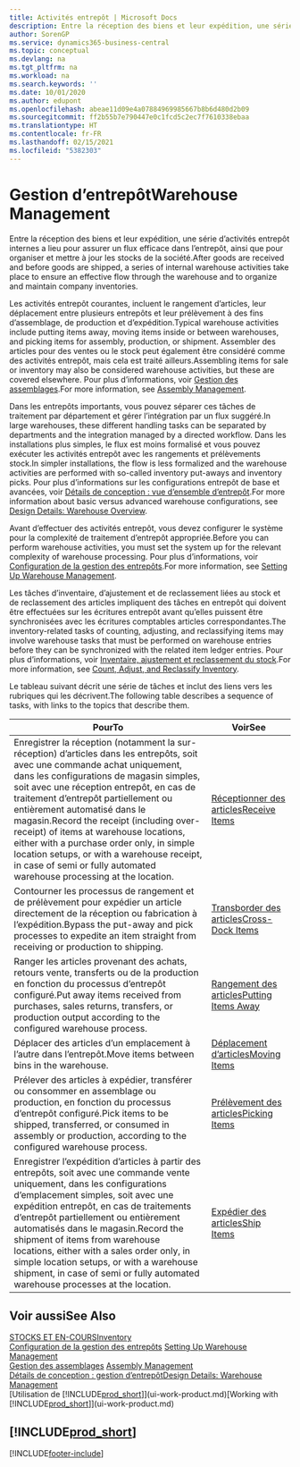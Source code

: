```yaml
---
title: Activités entrepôt | Microsoft Docs
description: Entre la réception des biens et leur expédition, une série d’activités entrepôt internes a lieu pour assurer un flux efficace dans l’entrepôt, ainsi que pour organiser et mettre à jour les stocks de la société.
author: SorenGP
ms.service: dynamics365-business-central
ms.topic: conceptual
ms.devlang: na
ms.tgt_pltfrm: na
ms.workload: na
ms.search.keywords: ''
ms.date: 10/01/2020
ms.author: edupont
ms.openlocfilehash: abeae11d09e4a07884969985667b8b6d480d2b09
ms.sourcegitcommit: ff2b55b7e790447e0c1fcd5c2ec7f7610338ebaa
ms.translationtype: HT
ms.contentlocale: fr-FR
ms.lasthandoff: 02/15/2021
ms.locfileid: "5382303"
---
```

# <a name="warehouse-management"></a><span data-ttu-id="d45cc-103">Gestion d’entrepôt</span><span class="sxs-lookup"><span data-stu-id="d45cc-103">Warehouse Management</span></span>
<span data-ttu-id="d45cc-104">Entre la réception des biens et leur expédition, une série d’activités entrepôt internes a lieu pour assurer un flux efficace dans l’entrepôt, ainsi que pour organiser et mettre à jour les stocks de la société.</span><span class="sxs-lookup"><span data-stu-id="d45cc-104">After goods are received and before goods are shipped, a series of internal warehouse activities take place to ensure an effective flow through the warehouse and to organize and maintain company inventories.</span></span>

<span data-ttu-id="d45cc-105">Les activités entrepôt courantes, incluent le rangement d’articles, leur déplacement entre plusieurs entrepôts et leur prélèvement à des fins d’assemblage, de production et d’expédition.</span><span class="sxs-lookup"><span data-stu-id="d45cc-105">Typical warehouse activities include putting items away, moving items inside or between warehouses, and picking items for assembly, production, or shipment.</span></span> <span data-ttu-id="d45cc-106">Assembler des articles pour des ventes ou le stock peut également être considéré comme des activités entrepôt, mais cela est traité ailleurs.</span><span class="sxs-lookup"><span data-stu-id="d45cc-106">Assembling items for sale or inventory may also be considered warehouse activities, but these are covered elsewhere.</span></span> <span data-ttu-id="d45cc-107">Pour plus d’informations, voir [Gestion des assemblages](assembly-assemble-items.md).</span><span class="sxs-lookup"><span data-stu-id="d45cc-107">For more information, see [Assembly Management](assembly-assemble-items.md).</span></span>  

<span data-ttu-id="d45cc-108">Dans les entrepôts importants, vous pouvez séparer ces tâches de traitement par département et gérer l’intégration par un flux suggéré.</span><span class="sxs-lookup"><span data-stu-id="d45cc-108">In large warehouses, these different handling tasks can be separated by departments and the integration managed by a directed workflow.</span></span> <span data-ttu-id="d45cc-109">Dans les installations plus simples, le flux est moins formalisé et vous pouvez exécuter les activités entrepôt avec les rangements et prélèvements stock.</span><span class="sxs-lookup"><span data-stu-id="d45cc-109">In simpler installations, the flow is less formalized and the warehouse activities are performed with so-called inventory put-aways and inventory picks.</span></span> <span data-ttu-id="d45cc-110">Pour plus d’informations sur les configurations entrepôt de base et avancées, voir [Détails de conception : vue d’ensemble d’entrepôt](design-details-warehouse-overview.md).</span><span class="sxs-lookup"><span data-stu-id="d45cc-110">For more information about basic versus advanced warehouse configurations, see [Design Details: Warehouse Overview](design-details-warehouse-overview.md).</span></span>

<span data-ttu-id="d45cc-111">Avant d’effectuer des activités entrepôt, vous devez configurer le système pour la complexité de traitement d’entrepôt appropriée.</span><span class="sxs-lookup"><span data-stu-id="d45cc-111">Before you can perform warehouse activities, you must set the system up for the relevant complexity of warehouse processing.</span></span> <span data-ttu-id="d45cc-112">Pour plus d’informations, voir [Configuration de la gestion des entrepôts](warehouse-setup-warehouse.md).</span><span class="sxs-lookup"><span data-stu-id="d45cc-112">For more information, see [Setting Up Warehouse Management](warehouse-setup-warehouse.md).</span></span>

<span data-ttu-id="d45cc-113">Les tâches d’inventaire, d’ajustement et de reclassement liées au stock et de reclassement des articles impliquent des tâches en entrepôt qui doivent être effectuées sur les écritures entrepôt avant qu’elles puissent être synchronisées avec les écritures comptables articles correspondantes.</span><span class="sxs-lookup"><span data-stu-id="d45cc-113">The inventory-related tasks of counting, adjusting, and reclassifying items may involve warehouse tasks that must be performed on warehouse entries before they can be synchronized with the related item ledger entries.</span></span> <span data-ttu-id="d45cc-114">Pour plus d’informations, voir [Inventaire, ajustement et reclassement du stock](inventory-how-count-adjust-reclassify.md).</span><span class="sxs-lookup"><span data-stu-id="d45cc-114">For more information, see [Count, Adjust, and Reclassify Inventory](inventory-how-count-adjust-reclassify.md).</span></span>

 <span data-ttu-id="d45cc-115">Le tableau suivant décrit une série de tâches et inclut des liens vers les rubriques qui les décrivent.</span><span class="sxs-lookup"><span data-stu-id="d45cc-115">The following table describes a sequence of tasks, with links to the topics that describe them.</span></span>   

|<span data-ttu-id="d45cc-116">**Pour**</span><span class="sxs-lookup"><span data-stu-id="d45cc-116">**To**</span></span>|<span data-ttu-id="d45cc-117">**Voir**</span><span class="sxs-lookup"><span data-stu-id="d45cc-117">**See**</span></span>|  
|------------|-------------|  
|<span data-ttu-id="d45cc-118">Enregistrer la réception (notamment la sur-réception) d’articles dans les entrepôts, soit avec une commande achat uniquement, dans les configurations de magasin simples, soit avec une réception entrepôt, en cas de traitement d’entrepôt partiellement ou entièrement automatisé dans le magasin.</span><span class="sxs-lookup"><span data-stu-id="d45cc-118">Record the receipt (including over-receipt) of items at warehouse locations, either with a purchase order only, in simple location setups, or with a warehouse receipt, in case of semi or fully automated warehouse processing at the location.</span></span>|[<span data-ttu-id="d45cc-119">Réceptionner des articles</span><span class="sxs-lookup"><span data-stu-id="d45cc-119">Receive Items</span></span>](warehouse-how-receive-items.md)|
|<span data-ttu-id="d45cc-120">Contourner les processus de rangement et de prélèvement pour expédier un article directement de la réception ou fabrication à l’expédition.</span><span class="sxs-lookup"><span data-stu-id="d45cc-120">Bypass the put-away and pick processes to expedite an item straight from receiving or production to shipping.</span></span>|[<span data-ttu-id="d45cc-121">Transborder des articles</span><span class="sxs-lookup"><span data-stu-id="d45cc-121">Cross-Dock Items</span></span>](warehouse-how-to-cross-dock-items.md)|    
|<span data-ttu-id="d45cc-122">Ranger les articles provenant des achats, retours vente, transferts ou de la production en fonction du processus d’entrepôt configuré.</span><span class="sxs-lookup"><span data-stu-id="d45cc-122">Put away items received from purchases, sales returns, transfers, or production output according to the configured warehouse process.</span></span>|[<span data-ttu-id="d45cc-123">Rangement des articles</span><span class="sxs-lookup"><span data-stu-id="d45cc-123">Putting Items Away</span></span>](warehouse-put-away-items.md)|
|<span data-ttu-id="d45cc-124">Déplacer des articles d’un emplacement à l’autre dans l’entrepôt.</span><span class="sxs-lookup"><span data-stu-id="d45cc-124">Move items between bins in the warehouse.</span></span>|[<span data-ttu-id="d45cc-125">Déplacement d’articles</span><span class="sxs-lookup"><span data-stu-id="d45cc-125">Moving Items</span></span>](warehouse-move-items.md)|
|<span data-ttu-id="d45cc-126">Prélever des articles à expédier, transférer ou consommer en assemblage ou production, en fonction du processus d’entrepôt configuré.</span><span class="sxs-lookup"><span data-stu-id="d45cc-126">Pick items to be shipped, transferred, or consumed in assembly or production, according to the configured warehouse process.</span></span>|[<span data-ttu-id="d45cc-127">Prélèvement des articles</span><span class="sxs-lookup"><span data-stu-id="d45cc-127">Picking Items</span></span>](warehouse-pick-items.md)|
|<span data-ttu-id="d45cc-128">Enregistrer l’expédition d’articles à partir des entrepôts, soit avec une commande vente uniquement, dans les configurations d’emplacement simples, soit avec une expédition entrepôt, en cas de traitements d’entrepôt partiellement ou entièrement automatisés dans le magasin.</span><span class="sxs-lookup"><span data-stu-id="d45cc-128">Record the shipment of items from warehouse locations, either with a sales order only, in simple location setups, or with a warehouse shipment, in case of semi or fully automated warehouse processes at the location.</span></span>|[<span data-ttu-id="d45cc-129">Expédier des articles</span><span class="sxs-lookup"><span data-stu-id="d45cc-129">Ship Items</span></span>](warehouse-how-ship-items.md)|  

## <a name="see-also"></a><span data-ttu-id="d45cc-130">Voir aussi</span><span class="sxs-lookup"><span data-stu-id="d45cc-130">See Also</span></span>  
[<span data-ttu-id="d45cc-131">STOCKS ET EN-COURS</span><span class="sxs-lookup"><span data-stu-id="d45cc-131">Inventory</span></span>](inventory-manage-inventory.md)  
<span data-ttu-id="d45cc-132">[Configuration de la gestion des entrepôts](warehouse-setup-warehouse.md)   </span><span class="sxs-lookup"><span data-stu-id="d45cc-132">[Setting Up Warehouse Management](warehouse-setup-warehouse.md)   </span></span>  
<span data-ttu-id="d45cc-133">[Gestion des assemblages](assembly-assemble-items.md)  </span><span class="sxs-lookup"><span data-stu-id="d45cc-133">[Assembly Management](assembly-assemble-items.md)  </span></span>  
[<span data-ttu-id="d45cc-134">Détails de conception : gestion d’entrepôt</span><span class="sxs-lookup"><span data-stu-id="d45cc-134">Design Details: Warehouse Management</span></span>](design-details-warehouse-management.md)  
<span data-ttu-id="d45cc-135">[Utilisation de [!INCLUDE[prod_short](includes/prod_short.md)]](ui-work-product.md)</span><span class="sxs-lookup"><span data-stu-id="d45cc-135">[Working with [!INCLUDE[prod_short](includes/prod_short.md)]](ui-work-product.md)</span></span>  

## [!INCLUDE[prod_short](includes/free_trial_md.md)]  


[!INCLUDE[footer-include](includes/footer-banner.md)]